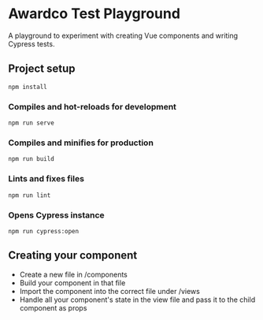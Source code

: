 # Awardco Test Playground

A playground to experiment with creating Vue components and writing Cypress tests.

## Project setup

```
npm install
```

### Compiles and hot-reloads for development

```
npm run serve
```

### Compiles and minifies for production

```
npm run build
```

### Lints and fixes files

```
npm run lint
```

### Opens Cypress instance

```
npm run cypress:open
```

## Creating your component

- Create a new file in /components
- Build your component in that file
- Import the component into the correct file under /views
- Handle all your component's state in the view file and pass it to the child component as props
